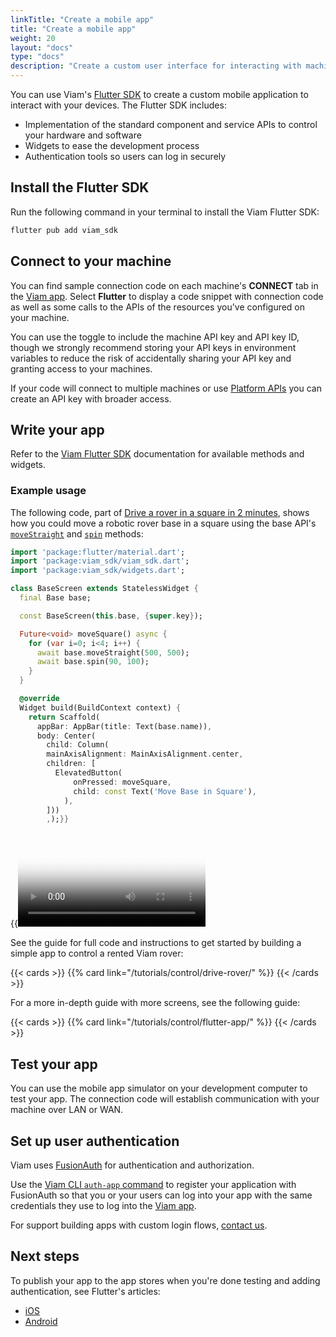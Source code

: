 ```yaml
---
linkTitle: "Create a mobile app"
title: "Create a mobile app"
weight: 20
layout: "docs"
type: "docs"
description: "Create a custom user interface for interacting with machines from a mobile device."
---
```


You can use Viam's [Flutter SDK](https://flutter.viam.dev/) to create a custom mobile application to interact with your devices.
The Flutter SDK includes:

- Implementation of the standard component and service APIs to control your hardware and software
- Widgets to ease the development process
- Authentication tools so users can log in securely

## Install the Flutter SDK

Run the following command in your terminal to install the Viam Flutter SDK:

```sh {id="terminal-prompt" class="command-line" data-prompt="$"}
flutter pub add viam_sdk
```

## Connect to your machine

You can find sample connection code on each machine's **CONNECT** tab in the [Viam app](https://app.viam.com).
Select **Flutter** to display a code snippet with connection code as well as some calls to the APIs of the resources you've configured on your machine.

You can use the toggle to include the machine API key and API key ID, though we strongly recommend storing your API keys in environment variables to reduce the risk of accidentally sharing your API key and granting access to your machines.

If your code will connect to multiple machines or use [Platform APIs](/dev/reference/apis/#platform-apis) you can create an API key with broader access.

## Write your app

Refer to the [Viam Flutter SDK](https://flutter.viam.dev/) documentation for available methods and widgets.

### Example usage

The following code, part of [Drive a rover in a square in 2 minutes](/tutorials/control/drive-rover/), shows how you could move a robotic rover base in a square using the base API's [`moveStraight`](https://flutter.viam.dev/viam_sdk/Base/moveStraight.html) and [`spin`](https://flutter.viam.dev/viam_sdk/Base/spin.html) methods:

```dart {class="line-numbers linkable-line-numbers"}
import 'package:flutter/material.dart';
import 'package:viam_sdk/viam_sdk.dart';
import 'package:viam_sdk/widgets.dart';

class BaseScreen extends StatelessWidget {
  final Base base;

  const BaseScreen(this.base, {super.key});

  Future<void> moveSquare() async {
    for (var i=0; i<4; i++) {
      await base.moveStraight(500, 500);
      await base.spin(90, 100);
    }
  }

  @override
  Widget build(BuildContext context) {
    return Scaffold(
      appBar: AppBar(title: Text(base.name)),
      body: Center(
        child: Column(
        mainAxisAlignment: MainAxisAlignment.center,
        children: [
          ElevatedButton(
              onPressed: moveSquare,
              child: const Text('Move Base in Square'),
            ),
        ]))
        ,);}}
```

{{<video webm_src="/tutorials/try-viam-sdk/square-test-rover.webm" mp4_src="/tutorials/try-viam-sdk/square-test-rover.mp4" alt="An example flutter app moving a Try Viam rover in a square" poster="/tutorials/try-viam-sdk/square-test-rover.jpg">}}

See the guide for full code and instructions to get started by building a simple app to control a rented Viam rover:

{{< cards >}}
{{% card link="/tutorials/control/drive-rover/" %}}
{{< /cards >}}

For a more in-depth guide with more screens, see the following guide:

{{< cards >}}
{{% card link="/tutorials/control/flutter-app/" %}}
{{< /cards >}}

## Test your app

You can use the mobile app simulator on your development computer to test your app.
The connection code will establish communication with your machine over LAN or WAN.

## Set up user authentication

Viam uses [FusionAuth](https://fusionauth.io/) for authentication and authorization.

Use the [Viam CLI `auth-app` command](/dev/tools/cli/#auth-app) to register your application with FusionAuth so that you or your users can log into your app with the same credentials they use to log into the [Viam app](https://app.viam.com).

For support building apps with custom login flows, [contact us](mailto:support@viam.com).

## Next steps

To publish your app to the app stores when you're done testing and adding authentication, see Flutter's articles:

- [iOS](https://docs.flutter.dev/deployment/ios)
- [Android](https://docs.flutter.dev/deployment/android)
